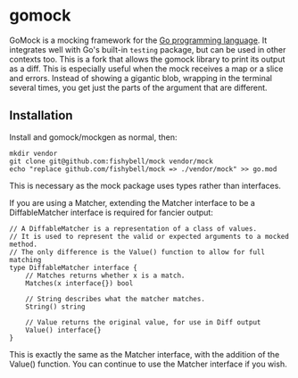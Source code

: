 gomock
======

GoMock is a mocking framework for the [Go programming language](https://golang.org). It
integrates well with Go's built-in `testing` package, but can be used in other
contexts too. This is a fork that allows the gomock library to print its output 
as a diff. This is especially useful when the mock receives a map or a slice
and errors. Instead of showing a gigantic blob, wrapping in the terminal several
times, you get just the parts of the argument that are different.


Installation
------------

Install and gomock/mockgen as normal, then:

    mkdir vendor
    git clone git@github.com:fishybell/mock vendor/mock
    echo "replace github.com/fishybell/mock => ./vendor/mock" >> go.mod

This is necessary as the mock package uses types rather than interfaces.

If you are using a Matcher, extending the Matcher interface to be a DiffableMatcher interface is required for fancier output:

    // A DiffableMatcher is a representation of a class of values.
    // It is used to represent the valid or expected arguments to a mocked method.
    // The only difference is the Value() function to allow for full matching
    type DiffableMatcher interface {
    	// Matches returns whether x is a match.
    	Matches(x interface{}) bool
    
    	// String describes what the matcher matches.
    	String() string
    
    	// Value returns the original value, for use in Diff output
    	Value() interface{}
    }

This is exactly the same as the Matcher interface, with the addition of the Value() function. You can continue to use the Matcher interface if you wish.
